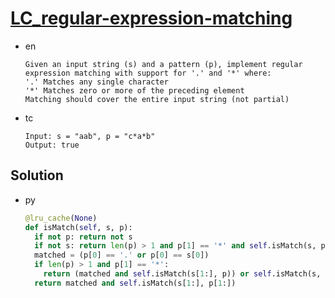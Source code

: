 # [LC_regular-expression-matching](https://leetcode.com/problems/regular-expression-matching)

* en

  ```en
  Given an input string (s) and a pattern (p), implement regular expression matching with support for '.' and '*' where:
  '.' Matches any single character
  '*' Matches zero or more of the preceding element
  Matching should cover the entire input string (not partial)
  ```

* tc

  ```tc
  Input: s = "aab", p = "c*a*b"
  Output: true
  ```

## Solution

* py

  ```py
  @lru_cache(None)
  def isMatch(self, s, p):
    if not p: return not s
    if not s: return len(p) > 1 and p[1] == '*' and self.isMatch(s, p[2:])
    matched = (p[0] == '.' or p[0] == s[0])
    if len(p) > 1 and p[1] == '*':
      return (matched and self.isMatch(s[1:], p)) or self.isMatch(s, p[2:])
    return matched and self.isMatch(s[1:], p[1:])
  ```
